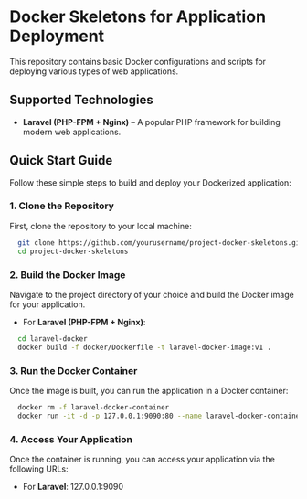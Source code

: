 # Docker Skeletons for Application Deployment

This repository contains basic Docker configurations and scripts for deploying various types of web applications.

[//]: # (The examples provided cover popular technologies such as **Laravel &#40;PHP&#41;**, **Node.js &#40;Express&#41;**, **Python &#40;Flask&#41;**, and **Static Websites &#40;Nginx&#41;**, enabling easy deployment with Docker.)

## Supported Technologies

- **Laravel (PHP-FPM + Nginx)** – A popular PHP framework for building modern web applications.

[//]: # (- **Node.js &#40;Express.js&#41;** – A minimal and fast web framework for building scalable network applications.)
[//]: # (- **Python &#40;Flask&#41;** – A lightweight WSGI web application framework in Python.)
[//]: # (- **Static Websites &#40;Nginx&#41;** – Easily deploy static content using the fast and efficient Nginx web server.)

## Quick Start Guide

Follow these simple steps to build and deploy your Dockerized application:

### 1. Clone the Repository

First, clone the repository to your local machine:

```bash
  git clone https://github.com/yourusername/project-docker-skeletons.git
  cd project-docker-skeletons
```

### 2. Build the Docker Image

Navigate to the project directory of your choice and build the Docker image for your application.

- For **Laravel (PHP-FPM + Nginx)**:

```bash
  cd laravel-docker
  docker build -f docker/Dockerfile -t laravel-docker-image:v1 .
```

### 3. Run the Docker Container

Once the image is built, you can run the application in a Docker container:

```bash
  docker rm -f laravel-docker-container
  docker run -it -d -p 127.0.0.1:9090:80 --name laravel-docker-container laravel-docker-image:v1
```

### 4. Access Your Application

Once the container is running, you can access your application via the following URLs:

- For **Laravel**: 127.0.0.1:9090

